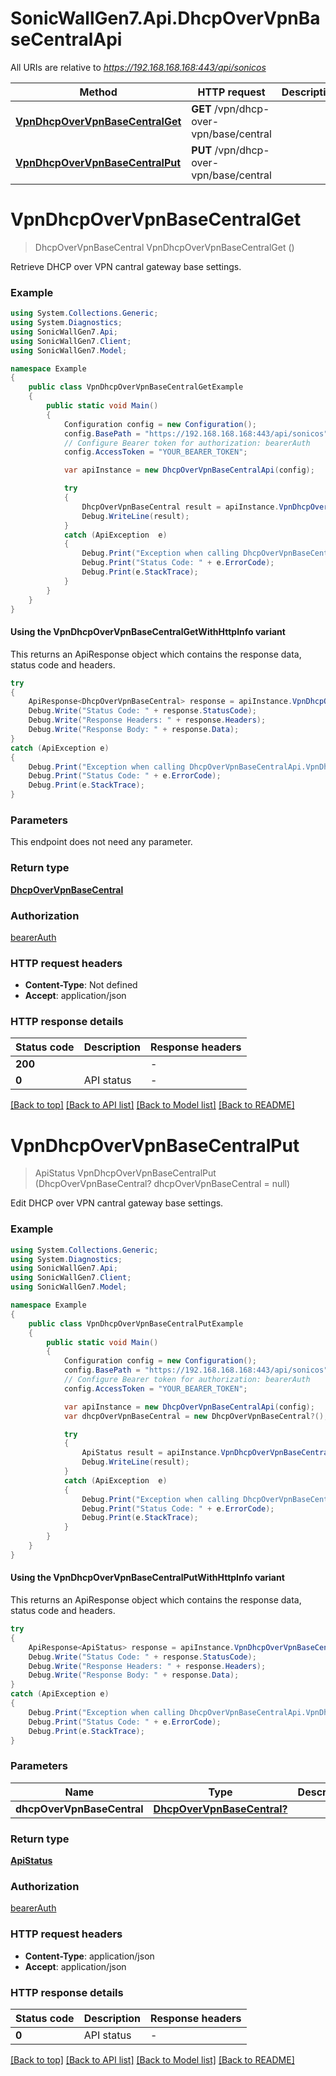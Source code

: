 # SonicWallGen7.Api.DhcpOverVpnBaseCentralApi

All URIs are relative to *https://192.168.168.168:443/api/sonicos*

| Method | HTTP request | Description |
|--------|--------------|-------------|
| [**VpnDhcpOverVpnBaseCentralGet**](DhcpOverVpnBaseCentralApi.md#vpndhcpovervpnbasecentralget) | **GET** /vpn/dhcp-over-vpn/base/central |  |
| [**VpnDhcpOverVpnBaseCentralPut**](DhcpOverVpnBaseCentralApi.md#vpndhcpovervpnbasecentralput) | **PUT** /vpn/dhcp-over-vpn/base/central |  |

<a id="vpndhcpovervpnbasecentralget"></a>
# **VpnDhcpOverVpnBaseCentralGet**
> DhcpOverVpnBaseCentral VpnDhcpOverVpnBaseCentralGet ()



Retrieve DHCP over VPN cantral gateway base settings.

### Example
```csharp
using System.Collections.Generic;
using System.Diagnostics;
using SonicWallGen7.Api;
using SonicWallGen7.Client;
using SonicWallGen7.Model;

namespace Example
{
    public class VpnDhcpOverVpnBaseCentralGetExample
    {
        public static void Main()
        {
            Configuration config = new Configuration();
            config.BasePath = "https://192.168.168.168:443/api/sonicos";
            // Configure Bearer token for authorization: bearerAuth
            config.AccessToken = "YOUR_BEARER_TOKEN";

            var apiInstance = new DhcpOverVpnBaseCentralApi(config);

            try
            {
                DhcpOverVpnBaseCentral result = apiInstance.VpnDhcpOverVpnBaseCentralGet();
                Debug.WriteLine(result);
            }
            catch (ApiException  e)
            {
                Debug.Print("Exception when calling DhcpOverVpnBaseCentralApi.VpnDhcpOverVpnBaseCentralGet: " + e.Message);
                Debug.Print("Status Code: " + e.ErrorCode);
                Debug.Print(e.StackTrace);
            }
        }
    }
}
```

#### Using the VpnDhcpOverVpnBaseCentralGetWithHttpInfo variant
This returns an ApiResponse object which contains the response data, status code and headers.

```csharp
try
{
    ApiResponse<DhcpOverVpnBaseCentral> response = apiInstance.VpnDhcpOverVpnBaseCentralGetWithHttpInfo();
    Debug.Write("Status Code: " + response.StatusCode);
    Debug.Write("Response Headers: " + response.Headers);
    Debug.Write("Response Body: " + response.Data);
}
catch (ApiException e)
{
    Debug.Print("Exception when calling DhcpOverVpnBaseCentralApi.VpnDhcpOverVpnBaseCentralGetWithHttpInfo: " + e.Message);
    Debug.Print("Status Code: " + e.ErrorCode);
    Debug.Print(e.StackTrace);
}
```

### Parameters
This endpoint does not need any parameter.
### Return type

[**DhcpOverVpnBaseCentral**](DhcpOverVpnBaseCentral.md)

### Authorization

[bearerAuth](../README.md#bearerAuth)

### HTTP request headers

 - **Content-Type**: Not defined
 - **Accept**: application/json


### HTTP response details
| Status code | Description | Response headers |
|-------------|-------------|------------------|
| **200** |  |  -  |
| **0** | API status |  -  |

[[Back to top]](#) [[Back to API list]](../README.md#documentation-for-api-endpoints) [[Back to Model list]](../README.md#documentation-for-models) [[Back to README]](../README.md)

<a id="vpndhcpovervpnbasecentralput"></a>
# **VpnDhcpOverVpnBaseCentralPut**
> ApiStatus VpnDhcpOverVpnBaseCentralPut (DhcpOverVpnBaseCentral? dhcpOverVpnBaseCentral = null)



Edit DHCP over VPN cantral gateway base settings.

### Example
```csharp
using System.Collections.Generic;
using System.Diagnostics;
using SonicWallGen7.Api;
using SonicWallGen7.Client;
using SonicWallGen7.Model;

namespace Example
{
    public class VpnDhcpOverVpnBaseCentralPutExample
    {
        public static void Main()
        {
            Configuration config = new Configuration();
            config.BasePath = "https://192.168.168.168:443/api/sonicos";
            // Configure Bearer token for authorization: bearerAuth
            config.AccessToken = "YOUR_BEARER_TOKEN";

            var apiInstance = new DhcpOverVpnBaseCentralApi(config);
            var dhcpOverVpnBaseCentral = new DhcpOverVpnBaseCentral?(); // DhcpOverVpnBaseCentral? |  (optional) 

            try
            {
                ApiStatus result = apiInstance.VpnDhcpOverVpnBaseCentralPut(dhcpOverVpnBaseCentral);
                Debug.WriteLine(result);
            }
            catch (ApiException  e)
            {
                Debug.Print("Exception when calling DhcpOverVpnBaseCentralApi.VpnDhcpOverVpnBaseCentralPut: " + e.Message);
                Debug.Print("Status Code: " + e.ErrorCode);
                Debug.Print(e.StackTrace);
            }
        }
    }
}
```

#### Using the VpnDhcpOverVpnBaseCentralPutWithHttpInfo variant
This returns an ApiResponse object which contains the response data, status code and headers.

```csharp
try
{
    ApiResponse<ApiStatus> response = apiInstance.VpnDhcpOverVpnBaseCentralPutWithHttpInfo(dhcpOverVpnBaseCentral);
    Debug.Write("Status Code: " + response.StatusCode);
    Debug.Write("Response Headers: " + response.Headers);
    Debug.Write("Response Body: " + response.Data);
}
catch (ApiException e)
{
    Debug.Print("Exception when calling DhcpOverVpnBaseCentralApi.VpnDhcpOverVpnBaseCentralPutWithHttpInfo: " + e.Message);
    Debug.Print("Status Code: " + e.ErrorCode);
    Debug.Print(e.StackTrace);
}
```

### Parameters

| Name | Type | Description | Notes |
|------|------|-------------|-------|
| **dhcpOverVpnBaseCentral** | [**DhcpOverVpnBaseCentral?**](DhcpOverVpnBaseCentral?.md) |  | [optional]  |

### Return type

[**ApiStatus**](ApiStatus.md)

### Authorization

[bearerAuth](../README.md#bearerAuth)

### HTTP request headers

 - **Content-Type**: application/json
 - **Accept**: application/json


### HTTP response details
| Status code | Description | Response headers |
|-------------|-------------|------------------|
| **0** | API status |  -  |

[[Back to top]](#) [[Back to API list]](../README.md#documentation-for-api-endpoints) [[Back to Model list]](../README.md#documentation-for-models) [[Back to README]](../README.md)

